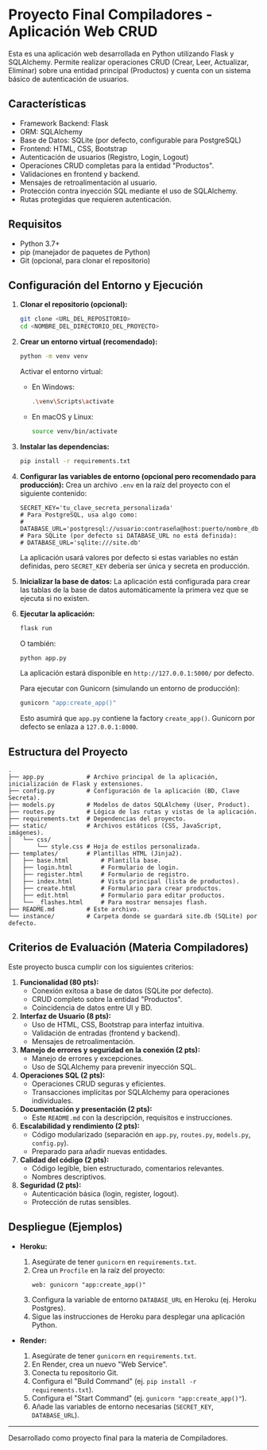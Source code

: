 # Proyecto Final Compiladores - Aplicación Web CRUD

Esta es una aplicación web desarrollada en Python utilizando Flask y SQLAlchemy. Permite realizar operaciones CRUD (Crear, Leer, Actualizar, Eliminar) sobre una entidad principal (Productos) y cuenta con un sistema básico de autenticación de usuarios.

## Características

*   Framework Backend: Flask
*   ORM: SQLAlchemy
*   Base de Datos: SQLite (por defecto, configurable para PostgreSQL)
*   Frontend: HTML, CSS, Bootstrap
*   Autenticación de usuarios (Registro, Login, Logout)
*   Operaciones CRUD completas para la entidad "Productos".
*   Validaciones en frontend y backend.
*   Mensajes de retroalimentación al usuario.
*   Protección contra inyección SQL mediante el uso de SQLAlchemy.
*   Rutas protegidas que requieren autenticación.

## Requisitos

*   Python 3.7+
*   pip (manejador de paquetes de Python)
*   Git (opcional, para clonar el repositorio)

## Configuración del Entorno y Ejecución

1.  **Clonar el repositorio (opcional):**
    ```bash
    git clone <URL_DEL_REPOSITORIO>
    cd <NOMBRE_DEL_DIRECTORIO_DEL_PROYECTO>
    ```

2.  **Crear un entorno virtual (recomendado):**
    ```bash
    python -m venv venv
    ```
    Activar el entorno virtual:
    *   En Windows:
        ```bash
        .\venv\Scripts\activate
        ```
    *   En macOS y Linux:
        ```bash
        source venv/bin/activate
        ```

3.  **Instalar las dependencias:**
    ```bash
    pip install -r requirements.txt
    ```

4.  **Configurar las variables de entorno (opcional pero recomendado para producción):**
    Crea un archivo `.env` en la raíz del proyecto con el siguiente contenido:
    ```
    SECRET_KEY='tu_clave_secreta_personalizada'
    # Para PostgreSQL, usa algo como:
    # DATABASE_URL='postgresql://usuario:contraseña@host:puerto/nombre_db'
    # Para SQLite (por defecto si DATABASE_URL no está definida):
    # DATABASE_URL='sqlite:///site.db'
    ```
    La aplicación usará valores por defecto si estas variables no están definidas, pero `SECRET_KEY` debería ser única y secreta en producción.

5.  **Inicializar la base de datos:**
    La aplicación está configurada para crear las tablas de la base de datos automáticamente la primera vez que se ejecuta si no existen.

6.  **Ejecutar la aplicación:**
    ```bash
    flask run
    ```
    O también:
    ```bash
    python app.py
    ```
    La aplicación estará disponible en `http://127.0.0.1:5000/` por defecto.

    Para ejecutar con Gunicorn (simulando un entorno de producción):
    ```bash
    gunicorn "app:create_app()"
    ```
    Esto asumirá que `app.py` contiene la factory `create_app()`. Gunicorn por defecto se enlaza a `127.0.0.1:8000`.

## Estructura del Proyecto

```
.
├── app.py            # Archivo principal de la aplicación, inicialización de Flask y extensiones.
├── config.py         # Configuración de la aplicación (BD, Clave Secreta).
├── models.py         # Modelos de datos SQLAlchemy (User, Product).
├── routes.py         # Lógica de las rutas y vistas de la aplicación.
├── requirements.txt  # Dependencias del proyecto.
├── static/           # Archivos estáticos (CSS, JavaScript, imágenes).
│   └── css/
│       └── style.css # Hoja de estilos personalizada.
├── templates/        # Plantillas HTML (Jinja2).
│   ├── base.html         # Plantilla base.
│   ├── login.html        # Formulario de login.
│   ├── register.html     # Formulario de registro.
│   ├── index.html        # Vista principal (lista de productos).
│   ├── create.html       # Formulario para crear productos.
│   ├── edit.html         # Formulario para editar productos.
│   └── _flashes.html     # Para mostrar mensajes flash.
├── README.md         # Este archivo.
└── instance/         # Carpeta donde se guardará site.db (SQLite) por defecto.
```

## Criterios de Evaluación (Materia Compiladores)

Este proyecto busca cumplir con los siguientes criterios:

1.  **Funcionalidad (80 pts):**
    *   Conexión exitosa a base de datos (SQLite por defecto).
    *   CRUD completo sobre la entidad "Productos".
    *   Coincidencia de datos entre UI y BD.
2.  **Interfaz de Usuario (8 pts):**
    *   Uso de HTML, CSS, Bootstrap para interfaz intuitiva.
    *   Validación de entradas (frontend y backend).
    *   Mensajes de retroalimentación.
3.  **Manejo de errores y seguridad en la conexión (2 pts):**
    *   Manejo de errores y excepciones.
    *   Uso de SQLAlchemy para prevenir inyección SQL.
4.  **Operaciones SQL (2 pts):**
    *   Operaciones CRUD seguras y eficientes.
    *   Transacciones implícitas por SQLAlchemy para operaciones individuales.
5.  **Documentación y presentación (2 pts):**
    *   Este `README.md` con la descripción, requisitos e instrucciones.
6.  **Escalabilidad y rendimiento (2 pts):**
    *   Código modularizado (separación en `app.py`, `routes.py`, `models.py`, `config.py`).
    *   Preparado para añadir nuevas entidades.
7.  **Calidad del código (2 pts):**
    *   Código legible, bien estructurado, comentarios relevantes.
    *   Nombres descriptivos.
8.  **Seguridad (2 pts):**
    *   Autenticación básica (login, register, logout).
    *   Protección de rutas sensibles.

## Despliegue (Ejemplos)

*   **Heroku:**
    1.  Asegúrate de tener `gunicorn` en `requirements.txt`.
    2.  Crea un `Procfile` en la raíz del proyecto:
        ```
        web: gunicorn "app:create_app()"
        ```
    3.  Configura la variable de entorno `DATABASE_URL` en Heroku (ej. Heroku Postgres).
    4.  Sigue las instrucciones de Heroku para desplegar una aplicación Python.

*   **Render:**
    1.  Asegúrate de tener `gunicorn` en `requirements.txt`.
    2.  En Render, crea un nuevo "Web Service".
    3.  Conecta tu repositorio Git.
    4.  Configura el "Build Command" (ej. `pip install -r requirements.txt`).
    5.  Configura el "Start Command" (ej. `gunicorn "app:create_app()"`).
    6.  Añade las variables de entorno necesarias (`SECRET_KEY`, `DATABASE_URL`).

---
Desarrollado como proyecto final para la materia de Compiladores.
```

